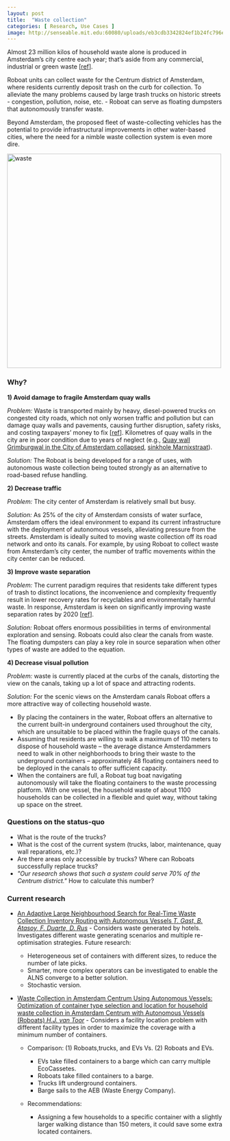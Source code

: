 ```yaml
---
layout: post
title:  "Waste collection"
categories: [ Research, Use Cases ]
image: http://senseable.mit.edu:60080/uploads/eb3cdb3342824ef1b24fc796e0dca016.jpg
---
```


Almost 23 million kilos of household waste alone is produced in Amsterdam’s city centre each year; that’s aside from any commercial, industrial or green waste [[ref](https://www.ust-media.com/ust-magazine/UST031/76/)].

Roboat units can collect waste for the Centrum district of Amsterdam, where residents currently deposit trash on the curb for collection. To alleviate the many problems caused by large trash trucks on historic streets - congestion, pollution, noise, etc. - Roboat can serve as floating dumpsters that autonomously transfer waste.

Beyond Amsterdam, the proposed fleet of waste-collecting vehicles has the potential to provide infrastructural improvements in other water-based cities, where the need for a nimble waste collection system is even more dire.

<img src="http://senseable.mit.edu:60080/uploads/eb3cdb3342824ef1b24fc796e0dca016.jpg" alt="waste" width="500"/>

### Why?

**1) Avoid damage to fragile Amsterdam quay walls**

*Problem:* Waste is transported mainly by heavy, diesel-powered trucks on congested city roads, which not only worsen traffic and pollution but can damage quay walls and pavements, causing further disruption, safety risks, and costing taxpayers’ money to fix [[ref](https://www.ust-media.com/ust-magazine/UST031/76/)].
Kilometres of quay walls in the city are in poor condition due to years of neglect (e.g.,  [Quay wall Grimburgwal in the City of Amsterdam collapsed](https://www.linkedin.com/company/amsterdam-institute-for-advanced-metropolitan-solutions/videos/native/urn:li:ugcPost:6706588026425888770/?isInternal=true&lipi=urn%3Ali%3Apage%3Acompanies_company_videos_index%3BVkmIVbHMSyyinIqJ81OjNA%3D%3D), [sinkhole Marnixstraat](https://www.at5.nl/artikelen/174805/tramverkeer-plat-door-sinkhole-aan-marnixstraat)).

*Solution:* The Roboat is being developed for a range of uses, with autonomous waste collection being touted strongly as an alternative to road-based refuse handling.

**2) Decrease traffic**

*Problem:* The city center of Amsterdam is relatively small but busy.

*Solution:* As 25% of the city of Amsterdam consists of water surface, Amsterdam offers the ideal environment to expand its current infrastructure with the deployment of autonomous vessels, alleviating pressure from the streets.
Amsterdam is ideally suited to moving waste collection off its road network and onto its canals.
For example, by using Roboat to collect waste from Amsterdam’s city center, the number of traffic movements within the city center can be reduced. 

**3) Improve waste separation**

*Problem:* The current paradigm requires that residents take different types of trash to distinct locations, the inconvenience and complexity frequently result in lower recovery rates for recyclables and environmentally harmful waste. In response, Amsterdam is keen on significantly improving waste separation rates by 2020 [[ref](https://www.ams-institute.org/urban-challenges/smart-urban-mobility/roboat/)].

*Solution:* Roboat offers enormous possibilities in terms of environmental exploration and sensing. Roboats could also clear the canals from waste. The floating dumpsters can play a key role in source separation when other types of waste are added to the equation.

**4) Decrease visual pollution**

*Problem:* waste is currently placed at the curbs of the canals, distorting the view on the canals, taking up a lot of space and attracting rodents.

*Solution:* For the scenic views on the Amsterdam canals Roboat offers a more attractive way of collecting household waste.

* By placing the containers in the water, Roboat offers an alternative to the current built-in underground containers used throughout the city, which are unsuitable to be placed within the fragile quays of the canals. 
* Assuming that residents are willing to walk a maximum of 110 meters to dispose of household waste – the average distance Amsterdammers need to walk in other neighborhoods to bring their waste to the underground containers – approximately 48 floating containers need to be deployed in the canals to offer sufficient capacity.
* When the containers are full, a Roboat tug boat navigating autonomously will take the floating containers to the waste processing platform. With one vessel, the household waste of about 1100 households can be collected in a flexible and quiet way, without taking up space on the street.

### Questions on the status-quo

* What is the route of the trucks?
* What is the cost of the current system (trucks, labor, maintenance, quay wall reparations, etc.)?
* Are there areas only accessible by trucks? Where can Roboats successfully replace trucks?
* *"Our research shows that such a system could serve 70% of the Centrum district."* How to calculate this number?

### Current research

* [An Adaptive Large Neighbourhood Search for Real-Time Waste Collection Inventory Routing with Autonomous Vessels *T. Gast, B. Atasoy, F. Duarte, D. Rus*](http://senseable.mit.edu/papers/pdf/20200903_Gast-etal_WasteHotelRoboat_hEart.pdf) - Considers waste generated by hotels.
Investigates different waste generating scenarios and multiple re-optimisation strategies. Future research:
    * Heterogeneous set of containers with different sizes, to reduce the number of late picks.
    * Smarter, more complex operators can be investigated to enable the ALNS converge to a better solution.
    * Stochastic version.

* [Waste Collection in Amsterdam Centrum Using Autonomous Vessels: Optimization of container type selection and location for household waste collection in Amsterdam Centrum with Autonomous Vessels (Roboats) *H.J. van Toor*](https://repository.tudelft.nl/islandora/object/uuid:8d5e0ef2-63d1-42ea-a69e-1f8fc89f4b10/datastream/OBJ/download) - Considers a facility location problem with different facility types in order to maximize the coverage with a minimum number of containers.
    * Comparison: (1) Roboats,trucks, and EVs Vs. (2) Roboats and EVs.
        * EVs take filled containers to a barge which can carry multiple EcoCassetes.
        * Roboats take filled containers to a barge.
        * Trucks lift underground containers.
        * Barge sails to the AEB (Waste Energy Company).

    * Recommendations:
        * Assigning a few households to a specific container with a slightly larger walking distance than 150 meters, it could save some extra located containers.

